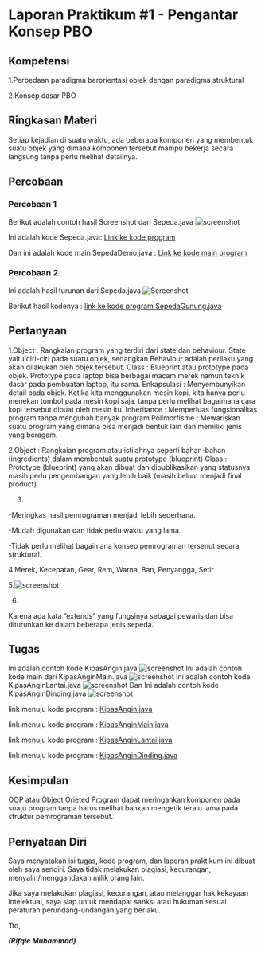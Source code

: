 # Laporan Praktikum #1 - Pengantar Konsep PBO

## Kompetensi

1.Perbedaan paradigma berorientasi objek dengan paradigma struktural

2.Konsep dasar PBO

## Ringkasan Materi

Setiap kejadian di suatu waktu, ada beberapa komponen yang membentuk suatu objek yang dimana komponen tersebut mampu bekerja secara langsung tanpa perlu melihat detailnya.

## Percobaan

### Percobaan 1
Berikut adalah contoh hasil Screenshot dari Sepeda.java
![screenshot](img/ScreenShot-Sepeda1.PNG)

Ini adalah kode Sepeda.java: 
[Link ke kode program](../../src/1_Pengantar_Konsep_PBO/Percobaan/Sepeda1841720065Rifqie.java)

Dan ini adalah kode main SepedaDemo.java :
[Link ke kode main program](../../src/1_Pengantar_Konsep_PBO/Percobaan/SepedaDemo1841720065Rifqie.java)


### Percobaan 2

Ini adalah hasil turunan dari Sepeda.java
![Screenshot](img/ScreenShot-Sepeda2.PNG)

Berikut hasil kodenya : [link ke kode program SepedaGunung.java](../../src/1_Pengantar_Konsep_PBO/Percobaan/SepedaGunung1841720065Rifqie.java)

## Pertanyaan
1.Object : 	Rangkaian program yang terdiri dari state dan behaviour. State yaitu ciri-ciri pada suatu objek, sedangkan Behaviour adalah perilaku yang akan dilakukan oleh objek tersebut.
Class :	Blueprint atau prototype pada objek. Prototype pada laptop bisa berbagai macam merek namun teknik dasar pada pembuatan laptop, itu sama.
Enkapsulasi : Menyembunyikan detail pada objek. Ketika kita menggunakan mesin kopi, kita hanya perlu menekan tombol pada mesin kopi saja, tanpa perlu melihat bagaimana cara kopi tersebut dibuat oleh mesin itu.
Inheritance : Memperluas fungsionalitas program tanpa mengubah banyak program
Polimorfisme : Mewariskan suatu program yang dimana bisa menjadi bentuk lain dan memiliki jenis yang beragam.

2.Object : Rangkaian program atau istilahnya seperti bahan-bahan (ingredients) dalam membentuk suatu prototype (blueprint)
Class : Prototype (blueprint) yang akan dibuat dan dipublikasikan yang statusnya masih perlu pengembangan yang lebih baik (masih belum menjadi final product)

 
3.

-Meringkas hasil pemrograman menjadi lebih sederhana.

-Mudah digunakan dan tidak perlu waktu yang lama.

-Tidak perlu melihat bagaimana konsep pemrograman tersenut secara struktural.

4.Merek, Kecepatan, Gear, Rem, Warna, Ban, Penyangga, Setir

5.![screenshot](img/ScreenShot-Sepeda3.PNG)

6.
Karena ada kata “extends” yang fungsinya sebagai pewaris dan bisa diturunkan ke dalam beberapa jenis sepeda.


## Tugas

Ini adalah contoh kode KipasAngin.java
![screenshot](img/ScreenShot-Kipas1.PNG)
Ini adalah contoh kode main dari KipasAnginMain.java
![screenshot](img/ScreenShot-Kipas2.PNG)
Ini adalah contoh kode KipasAnginLantai.java 
![screenshot](img/ScreenShot-Kipas3.PNG)
Dan Ini adalah contoh kode KipasAnginDinding.java
![screenshot](img/ScreenShot-Kipas4.PNG)

link menuju kode program : [KipasAngin.java](../../src/1_Pengantar_Konsep_PBO/Tugas/KipasAngin1841720065Rifqie.java)

link menuju kode program : [KipasAnginMain.java](../../src/1_Pengantar_Konsep_PBO/Tugas/KipasAnginMain1841720065Rifqie.java)

link menuju kode program : [KipasAnginLantai.java](../../src/1_Pengantar_Konsep_PBO/Tugas/KipasAnginLantai1841720065Rifqie.java)

link menuju kode program : [KipasAnginDinding.java](../../src/1_Pengantar_Konsep_PBO/Tugas/KipasAnginDinding1841720065Rifqie.java)





## Kesimpulan

OOP atau Object Orieted Program dapat meringankan komponen pada suatu program tanpa harus melihat bahkan mengetik teralu lama pada struktur pemrograman tersebut.

## Pernyataan Diri

Saya menyatakan isi tugas, kode program, dan laporan praktikum ini dibuat oleh saya sendiri. Saya tidak melakukan plagiasi, kecurangan, menyalin/menggandakan milik orang lain.

Jika saya melakukan plagiasi, kecurangan, atau melanggar hak kekayaan intelektual, saya siap untuk mendapat sanksi atau hukuman sesuai peraturan perundang-undangan yang berlaku.

Ttd,

***(Rifqie Muhammad)***
